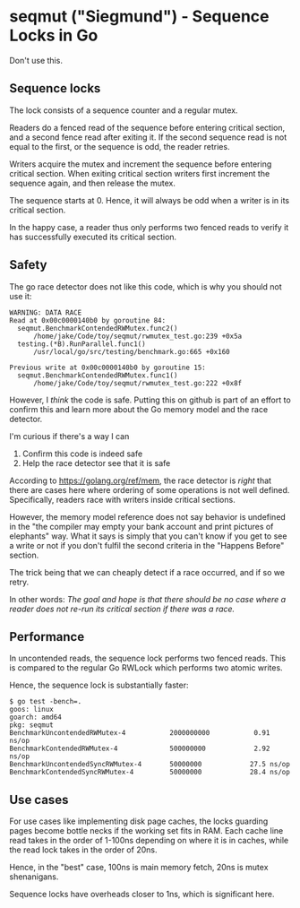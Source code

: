 # seqmut ("Siegmund") - Sequence Locks in Go

Don't use this.

## Sequence locks

The lock consists of a sequence counter and a regular mutex. 

Readers do a fenced read of the sequence before entering critical section, and a second fence read after exiting it.
If the second sequence read is not equal to the first, or the sequence is odd, the reader retries.

Writers acquire the mutex and increment the sequence before entering critical section. 
When exiting critical section writers first increment the sequence again, and then release the mutex.

The sequence starts at 0. Hence, it will always be odd when a writer is in its critical section.

In the happy case, a reader thus only performs two fenced reads to verify it has successfully executed its critical section.

## Safety

The go race detector does not like this code, which is why you should not use it:

```
WARNING: DATA RACE
Read at 0x00c0000140b0 by goroutine 84:
  seqmut.BenchmarkContendedRWMutex.func2()
      /home/jake/Code/toy/seqmut/rwmutex_test.go:239 +0x5a
  testing.(*B).RunParallel.func1()
      /usr/local/go/src/testing/benchmark.go:665 +0x160

Previous write at 0x00c0000140b0 by goroutine 15:
  seqmut.BenchmarkContendedRWMutex.func1()
      /home/jake/Code/toy/seqmut/rwmutex_test.go:222 +0x8f

```

However, I *think* the code is safe. 
Putting this on github is part of an effort to confirm this and learn more about the Go memory model and the race detector.

I'm curious if there's a way I can 

1) Confirm this code is indeed safe
2) Help the race detector see that it is safe

According to https://golang.org/ref/mem, the race detector is *right* that there are cases here where ordering of some operations is not well defined.
Specifically, readers race with writers inside critical sections. 

However, the memory model reference does not say behavior is undefined in the "the compiler may empty your bank account and print pictures of elephants" way.
What it says is simply that you can't know if you get to see a write or not if you don't fulfil the second criteria in the "Happens Before" section.

The trick being that we can cheaply detect if a race occurred, and if so we retry.

In other words: *The goal and hope is that there should be no case where a reader does not re-run its critical section if there was a race.*



## Performance

In uncontended reads, the sequence lock performs two fenced reads. This is compared to the regular Go RWLock which performs two atomic writes.

Hence, the sequence lock is substantially faster:

```
$ go test -bench=.
goos: linux
goarch: amd64
pkg: seqmut
BenchmarkUncontendedRWMutex-4       	2000000000	         0.91 ns/op
BenchmarkContendedRWMutex-4         	500000000	         2.92 ns/op
BenchmarkUncontendedSyncRWMutex-4   	50000000	        27.5 ns/op
BenchmarkContendedSyncRWMutex-4     	50000000	        28.4 ns/op
```

## Use cases

For use cases like implementing disk page caches, the locks guarding pages become bottle necks if the working set fits in RAM.
Each cache line read takes in the order of 1-100ns depending on where it is in caches, while the read lock takes in the order of 20ns.

Hence, in the "best" case, 100ns is main memory fetch, 20ns is mutex shenanigans.

Sequence locks have overheads closer to 1ns, which is significant here.


